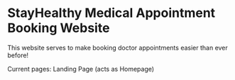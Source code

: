 # StayHealthy Medical Appointment Booking Website

This website serves to make booking doctor appointments easier than ever before!

Current pages:
Landing Page (acts as Homepage)
